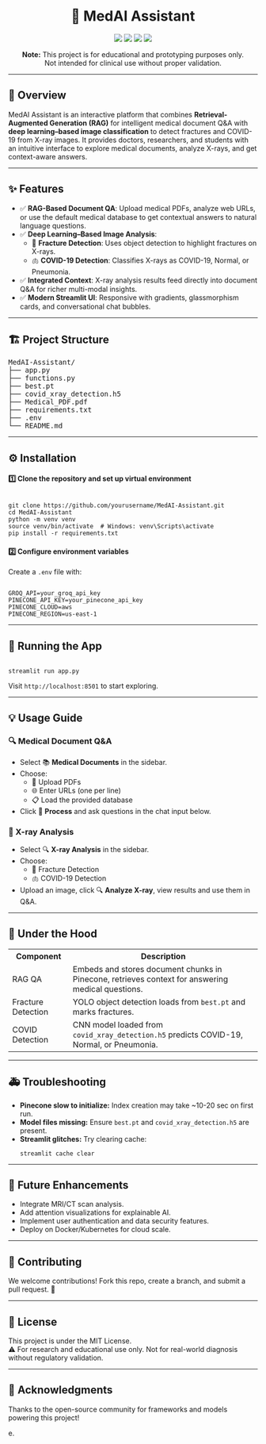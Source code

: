 <h1 align="center">🏥 MedAI Assistant</h1>

<p align="center">
  <img src="https://img.shields.io/badge/built%20with-Streamlit-ff4b4b?logo=streamlit&logoColor=white">
  <img src="https://img.shields.io/badge/python-3.8%2B-blue.svg">
  <img src="https://img.shields.io/badge/Deep%20Learning-CNN%20%7C%20YOLO-ff6f00">
  <img src="https://img.shields.io/badge/license-MIT-green">
</p>

<p align="center"><b>Note:</b> This project is for educational and prototyping purposes only.<br>Not intended for clinical use without proper validation.</p>

<hr>

<h2>🚀 Overview</h2>

<p>
MedAI Assistant is an interactive platform that combines <strong>Retrieval-Augmented Generation (RAG)</strong> for intelligent medical document Q&A with <strong>deep learning–based image classification</strong> to detect fractures and COVID-19 from X-ray images.  
It provides doctors, researchers, and students with an intuitive interface to explore medical documents, analyze X-rays, and get context-aware answers.
</p>

<hr>

<h2>✨ Features</h2>

<ul>
  <li>✅ <strong>RAG-Based Document QA</strong>: Upload medical PDFs, analyze web URLs, or use the default medical database to get contextual answers to natural language questions.</li>
  <li>✅ <strong>Deep Learning–Based Image Analysis</strong>: 
    <ul>
      <li>🦴 <strong>Fracture Detection</strong>: Uses object detection to highlight fractures on X-rays.</li>
      <li>🫁 <strong>COVID-19 Detection</strong>: Classifies X-rays as COVID-19, Normal, or Pneumonia.</li>
    </ul>
  </li>
  <li>✅ <strong>Integrated Context</strong>: X-ray analysis results feed directly into document Q&A for richer multi-modal insights.</li>
  <li>✅ <strong>Modern Streamlit UI</strong>: Responsive with gradients, glassmorphism cards, and conversational chat bubbles.</li>
</ul>

<hr>

<h2>🏗️ Project Structure</h2>

<pre>
MedAI-Assistant/
├── app.py
├── functions.py
├── best.pt
├── covid_xray_detection.h5
├── Medical_PDF.pdf
├── requirements.txt
├── .env
└── README.md
</pre>

<hr>

<h2>⚙️ Installation</h2>

<h4>1️⃣ Clone the repository and set up virtual environment</h4>

<pre><code>
git clone https://github.com/yourusername/MedAI-Assistant.git
cd MedAI-Assistant
python -m venv venv
source venv/bin/activate  # Windows: venv\Scripts\activate
pip install -r requirements.txt
</code></pre>

<h4>2️⃣ Configure environment variables</h4>

Create a <code>.env</code> file with:

<pre><code>
GROQ_API=your_groq_api_key
PINECONE_API_KEY=your_pinecone_api_key
PINECONE_CLOUD=aws
PINECONE_REGION=us-east-1
</code></pre>

<hr>

<h2>🚀 Running the App</h2>

<pre><code>
streamlit run app.py
</code></pre>

Visit <code>http://localhost:8501</code> to start exploring.

<hr>

<h2>💡 Usage Guide</h2>

<h3>🔍 Medical Document Q&A</h3>
<ul>
  <li>Select 📚 <strong>Medical Documents</strong> in the sidebar.</li>
  <li>Choose:
    <ul>
      <li>📄 Upload PDFs</li>
      <li>🌐 Enter URLs (one per line)</li>
      <li>📋 Load the provided database</li>
    </ul>
  </li>
  <li>Click 🚀 <strong>Process</strong> and ask questions in the chat input below.</li>
</ul>

<h3>🩻 X-ray Analysis</h3>
<ul>
  <li>Select 🔍 <strong>X-ray Analysis</strong> in the sidebar.</li>
  <li>Choose:
    <ul>
      <li>🦴 Fracture Detection</li>
      <li>🫁 COVID-19 Detection</li>
    </ul>
  </li>
  <li>Upload an image, click 🔍 <strong>Analyze X-ray</strong>, view results and use them in Q&A.</li>
</ul>

<hr>

<h2>🔬 Under the Hood</h2>

<table>
<tr><th>Component</th><th>Description</th></tr>
<tr><td>RAG QA</td><td>Embeds and stores document chunks in Pinecone, retrieves context for answering medical questions.</td></tr>
<tr><td>Fracture Detection</td><td>YOLO object detection loads from <code>best.pt</code> and marks fractures.</td></tr>
<tr><td>COVID Detection</td><td>CNN model loaded from <code>covid_xray_detection.h5</code> predicts COVID-19, Normal, or Pneumonia.</td></tr>
</table>

<hr>

<h2>🚑 Troubleshooting</h2>

<ul>
  <li><strong>Pinecone slow to initialize:</strong> Index creation may take ~10-20 sec on first run.</li>
  <li><strong>Model files missing:</strong> Ensure <code>best.pt</code> and <code>covid_xray_detection.h5</code> are present.</li>
  <li><strong>Streamlit glitches:</strong> Try clearing cache:
    <pre><code>streamlit cache clear</code></pre>
  </li>
</ul>

<hr>

<h2>🚀 Future Enhancements</h2>

<ul>
  <li>Integrate MRI/CT scan analysis.</li>
  <li>Add attention visualizations for explainable AI.</li>
  <li>Implement user authentication and data security features.</li>
  <li>Deploy on Docker/Kubernetes for cloud scale.</li>
</ul>

<hr>

<h2>🤝 Contributing</h2>

<p>We welcome contributions! Fork this repo, create a branch, and submit a pull request. 🙌</p>

<hr>

<h2>📜 License</h2>

<p>This project is under the MIT License.<br>
⚠️ For research and educational use only. Not for real-world diagnosis without regulatory validation.</p>

<hr>

<h2>🙌 Acknowledgments</h2>

<p>Thanks to the open-source community for frameworks and models powering this project!</p>
e.
